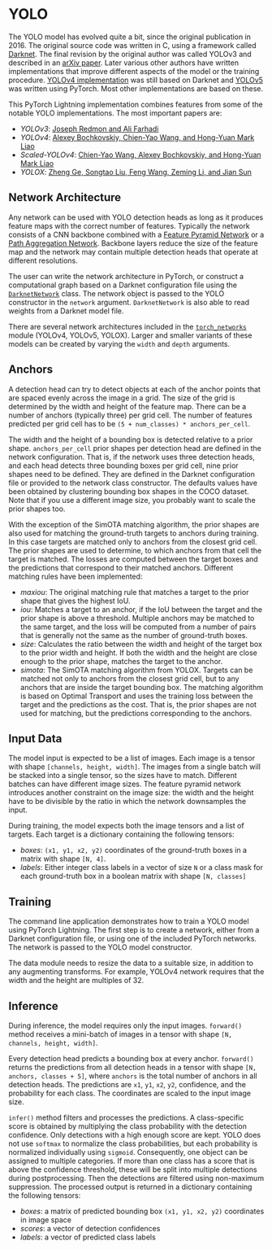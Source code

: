 # YOLO

The YOLO model has evolved quite a bit, since the original publication in 2016. The original source code was written in C, using a framework called [Darknet](https://github.com/pjreddie/darknet). The final revision by the original author was called YOLOv3 and described in an [arXiv paper](https://arxiv.org/abs/1804.02767). Later various other authors have written implementations that improve different aspects of the model or the training procedure. [YOLOv4 implementation](https://github.com/AlexeyAB/darknet) was still based on Darknet and [YOLOv5](https://github.com/ultralytics/yolov5) was written using PyTorch. Most other implementations are based on these.

This PyTorch Lightning implementation combines features from some of the notable YOLO implementations. The most important papers are:

- *YOLOv3*: [Joseph Redmon and Ali Farhadi](https://arxiv.org/abs/1804.02767)
- *YOLOv4*: [Alexey Bochkovskiy, Chien-Yao Wang, and Hong-Yuan Mark Liao](https://arxiv.org/abs/2004.10934)
- *Scaled-YOLOv4*: [Chien-Yao Wang, Alexey Bochkovskiy, and Hong-Yuan Mark Liao](https://arxiv.org/abs/2011.08036)
- *YOLOX*: [Zheng Ge, Songtao Liu, Feng Wang, Zeming Li, and Jian Sun](https://arxiv.org/abs/2107.08430)


## Network Architecture

Any network can be used with YOLO detection heads as long as it produces feature maps with the correct number of features. Typically the network consists of a CNN backbone combined with a [Feature Pyramid Network](https://arxiv.org/abs/1612.03144) or a [Path Aggregation Network](https://arxiv.org/abs/1803.01534). Backbone layers reduce the size of the feature map and the network may contain multiple detection heads that operate at different resolutions.

The user can write the network architecture in PyTorch, or construct a computational graph based on a Darknet configuration file using the [`DarknetNetwork`](https://github.com/Lightning-AI/lightning-bolts/tree/master/pl_bolts/models/detection/yolo/darknet_network.py) class. The network object is passed to the YOLO constructor in the `network` argument. `DarknetNetwork` is also able to read weights from a Darknet model file.

There are several network architectures included in the [`torch_networks`](https://github.com/Lightning-AI/lightning-bolts/tree/master/pl_bolts/models/detection/yolo/torch_networks.py) module (YOLOv4, YOLOv5, YOLOX). Larger and smaller variants of these models can be created by varying the `width` and `depth` arguments.


## Anchors

A detection head can try to detect objects at each of the anchor points that are spaced evenly across the image in a grid. The size of the grid is determined by the width and height of the feature map. There can be a number of anchors (typically three) per grid cell. The number of features predicted per grid cell has to be `(5 + num_classes) * anchors_per_cell`.

The width and the height of a bounding box is detected relative to a prior shape. `anchors_per_cell` prior shapes per detection head are defined in the network configuration. That is, if the network uses three detection heads, and each head detects three bounding boxes per grid cell, nine prior shapes need to be defined. They are defined in the Darknet configuration file or provided to the network class constructor. The defaults values have been obtained by clustering bounding box shapes in the COCO dataset. Note that if you use a different image size, you probably want to scale the prior shapes too.

With the exception of the SimOTA matching algorithm, the prior shapes are also used for matching the ground-truth targets to anchors during training. In this case targets are matched only to anchors from the closest grid cell. The prior shapes are used to determine, to which anchors from that cell the target is matched. The losses are computed between the target boxes and the predictions that correspond to their matched anchors. Different matching rules have been implemented:

- *maxiou*: The original matching rule that matches a target to the prior shape that gives the highest IoU.
- *iou*: Matches a target to an anchor, if the IoU between the target and the prior shape is above a threshold. Multiple anchors may be matched to the same target, and the loss will be computed from a number of pairs that is generally not the same as the number of ground-truth boxes.
- *size*: Calculates the ratio between the width and height of the target box to the prior width and height. If both the width and the height are close enough to the prior shape, matches the target to the anchor.
- *simota*: The SimOTA matching algorithm from YOLOX. Targets can be matched not only to anchors from the closest grid cell, but to any anchors that are inside the target bounding box. The matching algorithm is based on Optimal Transport and uses the training loss between the target and the predictions as the cost. That is, the prior shapes are not used for matching, but the predictions corresponding to the anchors.


## Input Data

The model input is expected to be a list of images. Each image is a tensor with shape `[channels, height, width]`. The images from a single batch will be stacked into a single tensor, so the sizes have to match. Different batches can have different image sizes. The feature pyramid network introduces another constraint on the image size: the width and the height have to be divisible by the ratio in which the network downsamples the input.

During training, the model expects both the image tensors and a list of targets. Each target is a dictionary containing the following tensors:

- *boxes*: `(x1, y1, x2, y2)` coordinates of the ground-truth boxes in a matrix with shape `[N, 4]`.
- *labels*: Either integer class labels in a vector of size `N` or a class mask for each ground-truth box in a boolean matrix with shape `[N, classes]`


## Training

The command line application demonstrates how to train a YOLO model using PyTorch Lightning. The first step is to create a network, either from a Darknet configuration file, or using one of the included PyTorch networks. The network is passed to the YOLO model constructor.

The data module needs to resize the data to a suitable size, in addition to any augmenting transforms. For example, YOLOv4 network requires that the width and the height are multiples of 32.


## Inference

During inference, the model requires only the input images. `forward()` method receives a mini-batch of images in a tensor with shape `[N, channels, height, width]`.

Every detection head predicts a bounding box at every anchor. `forward()` returns the predictions from all detection heads in a tensor with shape `[N, anchors, classes + 5]`, where `anchors` is the total number of anchors in all detection heads. The predictions are `x1`, `y1`, `x2`, `y2`, confidence, and the probability for each class. The coordinates are scaled to the input image size.

`infer()` method filters and processes the predictions. A class-specific score is obtained by multiplying the class probability with the detection confidence. Only detections with a high enough score are kept. YOLO does not use `softmax` to normalize the class probabilities, but each probability is normalized individually using `sigmoid`. Consequently, one object can be assigned to multiple categories. If more than one class has a score that is above the confidence threshold, these will be split into multiple detections during postprocessing. Then the detections are filtered using non-maximum suppression. The processed output is returned in a dictionary containing the following tensors:

- *boxes*: a matrix of predicted bounding box `(x1, y1, x2, y2)` coordinates in image space
- *scores*: a vector of detection confidences
- *labels*: a vector of predicted class labels
